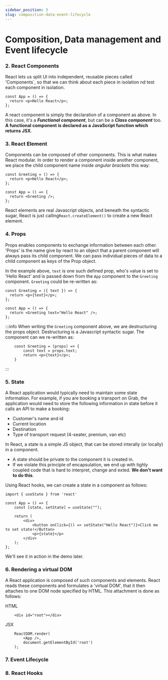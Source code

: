```yaml
---
sidebar_position: 3
slug: composition-data-event-lifecycle
---
```


# Composition, Data management and Event lifecycle

### 2. React Components

React lets us split UI into independent, reusable pieces called 'Components`, so that we can think about each piece in isolation nd test each component in isolation.

```
const App = () => {
  return <p>Hello React</p>;
};
```

A react component is simply the declaration of a component as above. In this case, it's a ***Functional component***, but can be a ***Class component*** too. **A functional component is declared as a JavaScript function which returns JSX**.

### 3. React Element

Components can be composed of other components. This is what makes React modular. In order to render a component inside another component, we place the child component name inside *angular brackets* this way:

```
const Greeting = () => {
  return <p>Hello React</p>;
};

const App = () => {
  return <Greeting />;
};
```

React elements are real Javascript objects, and beneath the syntactic sugar, React is just calling`React.createElement()` to create a new React element.

### 4. Props

Props enables components to exchange information between each other. 'Props' is the name give by react to an object that a parent component will always pass its child component. We can pass individual pieces of data to a child component as keys of the Prop object.

In the example above, `text` is one such defined prop, who's value is set to 'Hello React' and is passed down from the `App` component to the `Greeting` component. `Greeting` could be re-written as:

```
const Greeting = ({ text }) => {
  return <p>{text}</p>;
};

const App = () => {
  return <Greeting text="Hello React" />;
};
```

:::info
When writing the `Greeting` component above, we are destructuring the props object. Destructuring is a Javascript syntactic sugar. The component can we re-written as:
```
    const Greeting = (props) => {
        const text = props.text;
        return <p>{text}</p>;
    }
```
:::

### 5. State

A React application would typically need to maintain some state information. For example, if you are booking a transport on Grab, the application would need to store the following information in state before it calls an API to make a booking:

- Customer's name and id
- Current location
- Destination
- Type of transport request (4-seater, premium, van etc)

In React, a state is a simple JS object, that can be stored interally (or locally) in a component.

- A state should be private to the component it is created in.
- If we violate this principle of encapsulation, we end up with tighly coupled code that is hard to interpret, change and exted. **We don't want to do this**.

Using React hooks, we can create a state in a component as follows:

```
import { useState } from 'react'

const App = () => {
    const [state, setState] = useState("");

    return (
        <div>
            <button onClick={() => setState("Hello React")}>Click me to set state!</Button>
            <p>{state}</p>
        </div>
    );
};
```

We'll see it in action in the demo later.

### 6. Rendering a virtual DOM

A React application is composed of such components and elements. React reads these components and formulates a 'virtual DOM', that it then attaches to one DOM node specified by HTML. This attachment is done as follows:

HTML

```
    <div id="root"></div>
```

JSX

```
    ReactDOM.render(
        <App />,
        document.getElementById('root')
    );
```

### 7. Event Lifecycle


### 8. React Hooks
